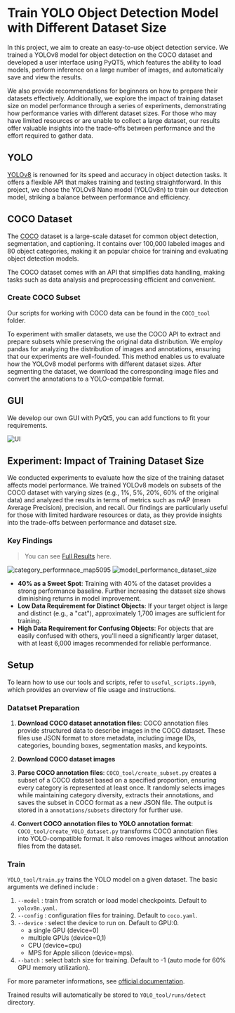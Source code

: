 # Train YOLO Object Detection Model with Different Dataset Size

In this project, we aim to create an easy-to-use object detection service. We trained a YOLOv8 model for object detection on the COCO dataset and developed a user interface using PyQT5, which features the ability to load models, perform inference on a large number of images, and automatically save and view the results.

We also provide recommendations for beginners on how to prepare their datasets effectively. Additionally, we explore the impact of training dataset size on model performance through a series of experiments, demonstrating how performance varies with different dataset sizes. For those who may have limited resources or are unable to collect a large dataset, our results offer valuable insights into the trade-offs between performance and the effort required to gather data.


## YOLO

[YOLOv8](https://docs.ultralytics.com/models/yolov8/) is renowned for its speed and accuracy in object detection tasks. It offers a flexible API that makes training and testing straightforward. In this project, we chose the YOLOv8 Nano model (YOLOv8n) to train our detection model, striking a balance between performance and efficiency.


## COCO Dataset

The [COCO](https://cocodataset.org/#home) dataset is a large-scale dataset for common object detection, segmentation, and captioning. It contains over 100,000 labeled images and 80 object categories, making it an popular choice for training and evaluating object detection models.

The COCO dataset comes with an API that simplifies data handling, making tasks such as data analysis and preprocessing efficient and convenient.

### Create COCO Subset

Our scripts for working with COCO data can be found in the `COCO_tool` folder.

To experiment with smaller datasets, we use the COCO API to extract and prepare subsets while preserving the original data distribution. We employ pandas for analyzing the distribution of images and annotations, ensuring that our experiments are well-founded. This method enables us to evaluate how the YOLOv8 model performs with different dataset sizes. After segmenting the dataset, we download the corresponding image files and convert the annotations to a YOLO-compatible format.

## GUI
We develop our own GUI with PyQt5, you can add functions to fit your requirements.

![UI](https://hackmd.io/_uploads/Hk94B7o7Je.jpg)

## Experiment: Impact of Training Dataset Size

We conducted experiments to evaluate how the size of the training dataset affects model performance. We trained YOLOv8 models on subsets of the COCO dataset with varying sizes (e.g., 1%, 5%, 20%, 60% of the original data) and analyzed the results in terms of metrics such as mAP (mean Average Precision), precision, and recall. Our findings are particularly useful for those with limited hardware resources or data, as they provide insights into the trade-offs between performance and dataset size.

### Key Findings
> You can see [Full Results](https://hackmd.io/1Gch-BFSQ5eFCG9Xu4EOLw) here.

![category_performnace_map5095](https://hackmd.io/_uploads/SJijemsXyx.png)
![model_performance_dataset_size](https://hackmd.io/_uploads/rJNPKbsQ1l.png)
- **40% as a Sweet Spot**: Training with 40% of the dataset provides a strong performance baseline. Further increasing the dataset size shows diminishing returns in model improvement.
- **Low Data Requirement for Distinct Objects**: If your target object is large and distinct (e.g., a "cat"), approximately 1,700 images are sufficient for training.
- **High Data Requirement for Confusing Objects**: For objects that are easily confused with others, you'll need a significantly larger dataset, with at least 6,000 images recommended for reliable performance.

## Setup
To learn how to use our tools and scripts, refer to `useful_scripts.ipynb`, which provides an overview of file usage and instructions. 

### Datatset Preparation

1. **Download COCO dataset annotation files**: 
 COCO annotation files provide structured data to describe images in the COCO dataset. These files use JSON format to store metadata, including image IDs, categories, bounding boxes, segmentation masks, and keypoints.  
    
1. **Download COCO dataset images**

2. **Parse COCO annotation files**:  `COCO_tool/create_subset.py` creates a subset of a COCO dataset based on a specified proportion, ensuring every category is represented at least once. It randomly selects images while maintaining category diversity, extracts their annotations, and saves the subset in COCO format as a new JSON file. The output is stored in a  `annotations/subsets` directory for further use.
3. **Convert COCO annotation files to YOLO annotation format**: 
`COCO_tool/create_YOLO_dataset.py` transforms COCO annotation files into YOLO-compatible format. It also removes images without annotation files from the dataset.

### Train

`YOLO_tool/train.py` trains the YOLO model on a given dataset. The basic arguments we defined include : 

1. `--model` : train from scratch or load model checkpoints. Default to `yolov8n.yaml`.
2. `--config` : configuration files for training. Default to `coco.yaml`.
3. `--device` : select the device to run on. Default to GPU:0.
   - a single GPU (device=0)
   - multiple GPUs (device=0,1)
   - CPU (device=cpu)
   - MPS for Apple silicon (device=mps).
4. `--batch` : select batch size for training. Default to -1 (auto mode for 60% GPU memory utilization).

For more parameter informations, see [official documentation](https://docs.ultralytics.com/modes/train/#introduction).

Trained results will automatically be stored to `YOLO_tool/runs/detect` directory. 